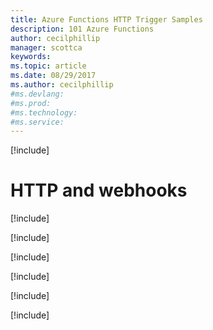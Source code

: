 ```yaml
---
title: Azure Functions HTTP Trigger Samples
description: 101 Azure Functions
author: cecilphillip
manager: scottca
keywords:
ms.topic: article
ms.date: 08/29/2017
ms.author: cecilphillip
#ms.devlang:
#ms.prod:
#ms.technology:
#ms.service:
---
```


[!include[](~/includes/header.md)]

# HTTP and webhooks

[!include[](accessing-querystrings.md)]

[!include[](accessing-request-body.md)]

[!include[](restricting-http-verbs.md)]

[!include[](security-keys.md)]

[!include[](generic-webhook.md)]

[!include[](github-comment-webhook.md)]
